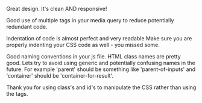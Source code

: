 Great design.  It's clean AND responsive!

Good use of multiple tags in your media query to reduce potentially redundant code.

Indentation of code is almost perfect and very readable  Make sure you are properly indenting your CSS code as well - you missed some.

Good naming conventions in your js file.  HTML class names are pretty good.  Lets try to avoid using generic and potentially confusing names in the future.
For example 'parent' should be something like 'parent-of-inputs' and 'container' should be 'container-for-result'.

Thank you for using class's and id's to manipulate the CSS rather than using the tags.
